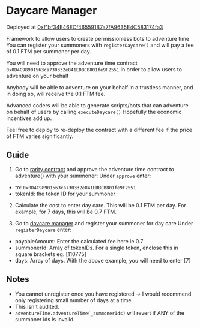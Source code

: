 # Daycare Manager

Deployed at [0xf1bf34E46ECf465591B7a7fA9635E4C583174fa3](https://ftmscan.com/address/0xf1bf34e46ecf465591b7a7fa9635e4c583174fa3)

Framework to allow users to create permissionless bots to adventure time
You can register your summoners with `registerDaycare()` and will pay a fee of 0.1 FTM per summoner per day.

You will need to approve the adventure time contract `0x0D4C98901563ca730332e841EDBCB801fe9F2551` in order to allow users to adventure on your behalf

Anybody will be able to adventure on your behalf in a trustless manner, and in doing so, will receive the 0.1 FTM fee.

Advanced coders will be able to generate scripts/bots that can adventure on behalf of users by calling `executeDaycare()`
Hopefully the economic incentives add up.

Feel free to deploy to re-deploy the contract with a different fee if the price of FTM varies significantly.


## Guide

1. Go to [rarity contract](https://ftmscan.com/address/0xce761d788df608bd21bdd59d6f4b54b2e27f25bb#writeContract) and approve the adventure time contract to adventure() with your summoner:
 Under `approve` enter:
  - to: `0x0D4C98901563ca730332e841EDBCB801fe9F2551`
  - tokenId: the token ID for your summoner

2. Calculate the cost to enter day care. This will be 0.1 FTM per day. For example, for 7 days, this will be 0.7 FTM.

3. Go to [daycare manager](https://ftmscan.com/address/0xf1bf34e46ecf465591b7a7fa9635e4c583174fa3#writeContract) and register your summoner for day care
 Under `registerDaycare` enter:
  - payableAmount: Enter the calculated fee here ie 0.7
  - summonerId: Array of tokenIDs. For a single token, enclose this in square brackets eg. [110775]
  - days: Array of days. With the above example, you will need to enter [7]



## Notes
 - You cannot unregister once you have registered -> I would recommend only registering small number of days at a time
 - This isn't audited.
 - `adventureTime.adventureTime(_summonerIds)` will revert if ANY of the summoner ids is invalid.
